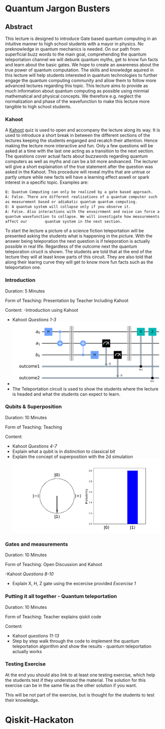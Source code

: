 
# Quantum Jargon Busters

## Abstract

This lecture is designed to introduce Gate based quantum computing in an intuitive manner to high school students with a mayor in physics. No preknowledge in quantum mechanics is needed.
On our path from superficial buzz words to the main goal, comprehending the quantum teleportation channel we will debunk quantum myths, get to know fun facts and learn about the basic gates.
We hope to create an awareness about the true power of quantum computation.
The skills and knowledge aquired in this lecture will help students interested in quantum technologies to further engage the quantum computing community and allow them to follow more advanced lectures regarding this topic.
This lecture aims to provide as much information about quantum computing as possible using minmial mathematical and physical concepts. We therefore e.g. neglect the normalization and phase of the wavefunction to make this lecture more
tangible to high school students.


### Kahoot
A [Kahoot](https://create.kahoot.it/details/3c621705-3a35-43ba-8eb9-cf678dfda3b7) quiz is used to open and accompany the lecture along its way. It is used to introduce a short break in between the different sections of the lectures keeping the students enganged and recatch their attention. 
Hence making the lecture more interactive and fun. Only a few questions will be asked at a time with the last one acting as a transition to the next section. The questions cover actual facts about buzzwords regarding quantum computers as well as myths and can be a bit more andvanced. The lecturer will give a short explaination of the true statement after the question was asked in the Kahoot.
This procedure will reveal myths that are untrue or partly unture while new facts will have a learning effect aswell or spark interest in a specific topic. 
Examples are: 
	
	Q: Quantum Computing can only be realized by a gate based approach. 
	A: False. There are different realizations of a quantum computer such as measurement based or adiabatic quantum quantum computing.
	Q: A quantum system will collapse only if you observe it.
	A: False. Also interactions with the envoirnment and noise can force a quantum wavefunction to collapse. We will investigate how measurements affect our 	    quantum system in the next section. 


To start the lecture a picture of a science fiction teleportation will be presented asking the students what is happening in the picture. With the answer being teleporation the next question is if teleporation is actually possible in real life. 
Regardless of the outcome next the quantum teleporation cirucit is shown. The students are told that at the end of the lecture they will at least know parts of this circuit. They are also told that along their learing curve they will get to know more fun facts such as the teleportation one.


### Introduction

Duration: 5 Minutes

Form of Teaching: Presentation by Teacher Including Kahoot 

Content:
-Introduction using Kahoot
- Kahoot *Questions 1-3*
- ![TELEPORTATION CIRCUIT](https://github.com/steppony/Qiskit-Hackaton/blob/main/Visualizations/teleportation_circuit.png)
- The Teleportation circuit is used to show the students where the lecture is headed and what the students can expect to learn.
### Qubits & Superposition 

Duration: 10 Minutes

Form of Teaching: Teaching 

Content:
- Kahoot *Questions 4-7* 
- Explain what a qubit is in distinction to classical bit
- Explain the concept of superposition with the 2d simulation !["Bloch circle"](https://github.com/steppony/Qiskit-Hackaton/blob/main/Visualizations/qubit_animation.gif)


### Gates and measurements 

Duration: 10 Minutes

Form of Teaching: Open Discussion and Kahoot

-Kahoot *Questions 8-10*
- Explain X, H, Z gate using the excercise provided *Excercise 1*


### Putting it all together - Quantum teleportation


Duration: 10 Minutes

Form of Teaching: Teacher explains qiskit code


Content: 
- Kahoot *questions 11-13*
- Step by step walk through the code to implement the quantum teleportation algorithm and show the results - quantum teleportation actually works



### Testing Exercise

At the end you should also link to at least one testing exercise, which help the students test if they understood the material. 
The solution for this exercise can be in the same file as the other solution if you want.

This will be not part of the exercise, but is thought for the students to test their knowledge.


# Qiskit-Hackaton



